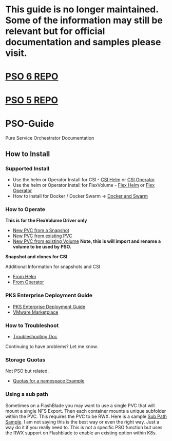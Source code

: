 # This guide is no longer maintained. Some of the information may still be relevant but for official documentation and samples please visit.
# [PSO 6 REPO](https://github.com/purestorage/pso-csi)
# [PSO 5 REPO](https://github.com/purestorage/helm-charts)

# PSO-Guide

Pure Service Orchestrator Documentation

## How to Install

### Supported Install

- Use the helm or Operator Install for CSI - [CSI Helm](https://github.com/purestorage/helm-charts/tree/master/pure-csi) or [CSI Operator](https://github.com/purestorage/helm-charts/tree/master/operator-csi-plugin)
- Use the helm or Operator Install for FlexVolume - [Flex Helm](https://github.com/purestorage/helm-charts/tree/master/pure-k8s-plugin) or [Flex Operator](https://github.com/purestorage/helm-charts/tree/master/operator-k8s-plugin)
- How to install for Docker / Docker Swarm -> [Docker and Swarm](docker.md)

### How to Operate

**This is for the FlexVolume Driver only**
- [New PVC from a Snapshot](/Samples/fromsnap.yaml)
- [New PVC from existing PVC](Samples/frompvc.yaml)
- [New PVC from existing Volume](Samples/fromVol.yaml) **Note, this is will import and rename a volume to be used by PSO.**

**Snapshot and clones for CSI**

Additional Information for snapshots and CSI
- [From Helm](https://github.com/purestorage/helm-charts/tree/master/pure-csi#csi-snapshot-and-clone-features-for-kubernetes)
- [From Operator](https://github.com/purestorage/helm-charts/tree/master/operator-csi-plugin#csi-snapshot-and-clone-features-for-kubernetes)

### PKS Enterprise Deployment Guide
- [PKS Enterprise Deployment Guide](PureStorage_and_PKS_Enterprise.pdf)
- [VMware Marketplace](https://marketplace.vmware.com/vsx/solutions/pure-service-orchestrator-2-5-2?ref=search)


### How to Troubleshoot

- [Troubleshooting Doc](troubleshooting.md)

Continuing to have problems? Let me know.

### Storage Quotas

Not PSO but related.

- [Quotas for a namespace Example](quota-example/quotas.md)

### Using  a sub path

Sometimes on a FlashBlade you may want to use a single PVC that will mount a single NFS Export. Then each container mounts a unique subfolder within the PVC. This requires the PVC to be RWX. Here is a sample [Sub Path Sample](/sub-path/sub-path.md). I am not saying this is the best way or even the right way. Just a way do it if you really need to. This is not a specific PSO function but uses the RWX support on Flashblade to enable an existing option within K8s.

